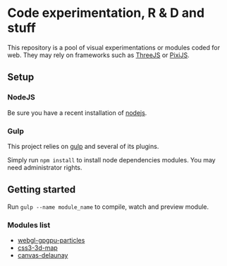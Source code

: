 # Code experimentation, R & D and stuff

This repository is a pool of visual experimentations or modules coded for web. They may rely on frameworks such as [ThreeJS](https://github.com/mrdoob/three.js/) or [PixiJS](https://github.com/GoodBoyDigital/pixi.js/).

## Setup

### NodeJS
Be sure you have a recent installation of [nodejs](http://nodejs.org/).

### Gulp
This project relies on [gulp](http://gulpjs.com/) and several of its plugins.

Simply run `npm install` to install node dependencies modules. You may need administrator rights.

## Getting started
Run `gulp --name module_name` to compile, watch and preview module.

### Modules list
- [webgl-gpgpu-particles](https://github.com/mrgnou/lab/tree/master/src/webgl-gpgpu-particles)
- [css3-3d-map](https://github.com/mrgnou/lab/tree/master/src/css3-3d-map)
- [canvas-delaunay](https://github.com/mrgnou/lab/tree/master/src/canvas-delaunay)